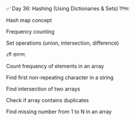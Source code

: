 ✅ Day 36: Hashing (Using Dictionaries & Sets)
টপিক:

Hash map concept

Frequency counting

Set operations (union, intersection, difference)

৫টি প্রবলেম:

Count frequency of elements in an array

Find first non-repeating character in a string

Find intersection of two arrays

Check if array contains duplicates

Find missing number from 1 to N in an array
